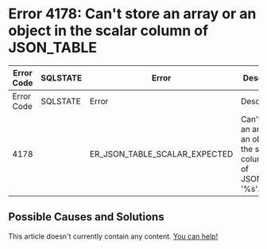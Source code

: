 
# Error 4178: Can't store an array or an object in the scalar column of JSON_TABLE


| Error Code | SQLSTATE | Error | Description |
| --- | --- | --- | --- |
| Error Code | SQLSTATE | Error | Description |
| 4178 |  | ER_JSON_TABLE_SCALAR_EXPECTED | Can't store an array or an object in the scalar column '%s' of JSON_TABLE '%s'. |




## Possible Causes and Solutions


This article doesn't currently contain any content. [You can help!](/en/writing-and-editing-knowledge-base-articles/)

